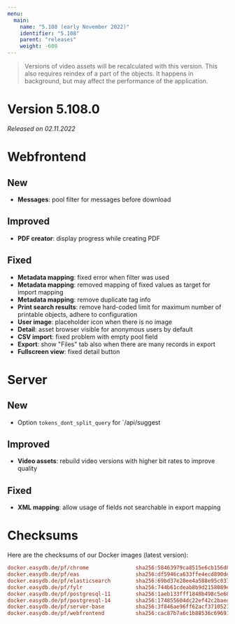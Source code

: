 ```yaml
---
menu:
  main:
    name: "5.108 (early November 2022)"
    identifier: "5.108"
    parent: "releases"
    weight: -608
---
```


> Versions of video assets will be recalculated with this version. This also requires reindex of a part of the objects. It happens in background, but may affect the performance of the application.

# Version 5.108.0

*Released on 02.11.2022*

# Webfrontend

## New

* **Messages**: pool filter for messages before download

## Improved

* **PDF creator**: display progress while creating PDF

## Fixed

* **Metadata mapping**: fixed error when filter was used
* **Metadata mapping**: removed mapping of fixed values as target for import mapping
* **Metadata mapping**: remove duplicate tag info
* **Print search results**: remove hard-coded limit for maximum number of printable objects, adhere to configuration
* **User image**: placeholder icon when there is no image
* **Detail**: asset browser visible for anonymous users by default
* **CSV import**: fixed problem with empty pool field
* **Export**: show "Files" tab also when there are many records in export
* **Fullscreen view**: fixed detail button

# Server

## New

* Option `tokens_dont_split_query` for `/api/suggest

## Improved

* **Video assets**: rebuild video versions with higher bit rates to improve quality

## Fixed

* **XML mapping**: allow usage of fields not searchable in export mapping


# Checksums

Here are the checksums of our Docker images (latest version):

```ini
docker.easydb.de/pf/chrome               sha256:58463979ca8515e6cb156d8b96dbaec67930edcbe8143ab69345dafe8f03d4cd
docker.easydb.de/pf/eas                  sha256:df5946ca633ffe4ecd890de077b1814009f32fa41d5f62637dad20495009cfec
docker.easydb.de/pf/elasticsearch        sha256:69bd37e20ee4a588e95c037071d6cf99e6cb3eec5f42d96a047b28116a18aab9
docker.easydb.de/pf/fylr                 sha256:744b61cdeab8b9d2158089ef4da234bf076a10e523b654318fb233d7258bda68
docker.easydb.de/pf/postgresql-11        sha256:1aeb133fff1848b498c5e6887629bac088fec0aef318fbee2d278a0d90af2830
docker.easydb.de/pf/postgresql-14        sha256:174855604dc22ef42c2baed8f18872392d5c599d95ad3b6709dbed5e28fbbf8e
docker.easydb.de/pf/server-base          sha256:3f846ae96ff62acf3710527f4a188adf1cd58a64878dbb2c14d71c7857fcbef1
docker.easydb.de/pf/webfrontend          sha256:cac87b7a6c1b88536c69691ccab9741a78c20ada3a9ca76ffe61c11575404c0f
```

